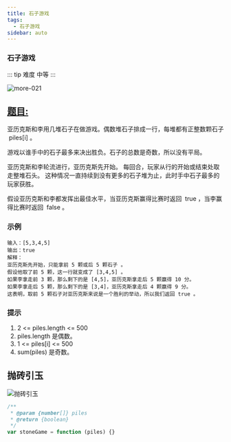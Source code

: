 ```yaml
---
title: 石子游戏
tags:
  - 石子游戏
sidebar: auto
---
```


### 石子游戏

::: tip 难度
中等
:::

![more-021](http://qiniu.gaowenju.com/leecode/banner/more-021.jpg)

## [题目:](https://leetcode-cn.com/problems/stone-game/)

亚历克斯和李用几堆石子在做游戏。偶数堆石子排成一行，每堆都有正整数颗石子  piles[i] 。

游戏以谁手中的石子最多来决出胜负。石子的总数是奇数，所以没有平局。

亚历克斯和李轮流进行，亚历克斯先开始。 每回合，玩家从行的开始或结束处取走整堆石头。 这种情况一直持续到没有更多的石子堆为止，此时手中石子最多的玩家获胜。

假设亚历克斯和李都发挥出最佳水平，当亚历克斯赢得比赛时返回  true ，当李赢得比赛时返回  false 。

### 示例

```
输入：[5,3,4,5]
输出：true
解释：
亚历克斯先开始，只能拿前 5 颗或后 5 颗石子 。
假设他取了前 5 颗，这一行就变成了 [3,4,5] 。
如果李拿走前 3 颗，那么剩下的是 [4,5]，亚历克斯拿走后 5 颗赢得 10 分。
如果李拿走后 5 颗，那么剩下的是 [3,4]，亚历克斯拿走后 4 颗赢得 9 分。
这表明，取前 5 颗石子对亚历克斯来说是一个胜利的举动，所以我们返回 true 。
```

### 提示

1. 2 <= piles.length <= 500
2. piles.length 是偶数。
3. 1 <= piles[i] <= 500
4. sum(piles) 是奇数。

## 抛砖引玉

![抛砖引玉](http://qiniu.gaowenju.com/leecode/more-021.png)

```javascript
/**
 * @param {number[]} piles
 * @return {boolean}
 */
var stoneGame = function (piles) {}
```

